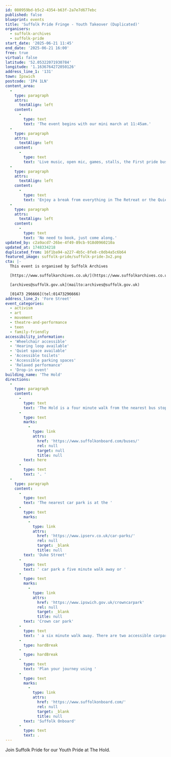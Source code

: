 ```yaml
---
id: 080959bd-b5c2-4354-b63f-2a7e7d677ebc
published: false
blueprint: events
title: 'Suffolk Pride Fringe - Youth Takeover (Duplicated)'
organisers:
  - suffolk-archives
  - suffolk-pride
start_date: '2025-06-21 11:45'
end_date: '2025-06-21 16:00'
free: true
virtual: false
latitude: '52.05322071930784'
longitude: '1.1636764272050126'
address_line_1: '131'
town: Ipswich
postcode: 'IP4 1LN'
content_area:
  -
    type: paragraph
    attrs:
      textAlign: left
    content:
      -
        type: text
        text: 'The event begins with our mini march at 11:45am.'
  -
    type: paragraph
    attrs:
      textAlign: left
    content:
      -
        type: text
        text: 'Live music, open mic, games, stalls, the First pride bus, arts and crafts. '
  -
    type: paragraph
    attrs:
      textAlign: left
    content:
      -
        type: text
        text: 'Enjoy a break from everything in The Retreat or the Quiet Room.'
  -
    type: paragraph
    attrs:
      textAlign: left
    content:
      -
        type: text
        text: 'No need to book, just come along.'
updated_by: c2a9acd7-26be-4f49-89cb-918d0960210a
updated_at: 1748334218
duplicated_from: 16f1ba94-a227-4b5c-8fe8-c0db4a5c6b64
featured_image: suffolk-pride/suffolk-pride-3x2.png
cta: |-
  This event is organised by Suffolk Archives

  [https://www.suffolkarchives.co.uk/](https://www.suffolkarchives.co.uk/)

  [archives@suffolk.gov.uk](mailto:archives@suffolk.gov.uk)

  [01473 296666](tel:01473296666)
address_line_2: 'Fore Street'
event_categories:
  - activism
  - art
  - movement
  - theatre-and-performance
  - teen
  - family-friendly
accessibility_information:
  - 'Wheelchair accessible'
  - 'Hearing loop available'
  - 'Quiet space available'
  - 'Accessible toilets'
  - 'Accessible parking spaces'
  - 'Relaxed performance'
  - 'Drop-in event'
building_name: 'The Hold'
directions:
  -
    type: paragraph
    content:
      -
        type: text
        text: 'The Hold is a four minute walk from the nearest bus stop - see the latest bus timetables '
      -
        type: text
        marks:
          -
            type: link
            attrs:
              href: 'https://www.suffolkonboard.com/buses/'
              rel: null
              target: null
              title: null
        text: here
      -
        type: text
        text: '. '
  -
    type: paragraph
    content:
      -
        type: text
        text: 'The nearest car park is at the '
      -
        type: text
        marks:
          -
            type: link
            attrs:
              href: 'https://www.ipserv.co.uk/car-parks/'
              rel: null
              target: _blank
              title: null
        text: 'Duke Street'
      -
        type: text
        text: ' car park a five minute walk away or '
      -
        type: text
        marks:
          -
            type: link
            attrs:
              href: 'https://www.ipswich.gov.uk/crowncarpark'
              rel: null
              target: _blank
              title: null
        text: 'Crown car park'
      -
        type: text
        text: ' a six minute walk away. There are two accessible carpark spaces for blue badge holders in The Hold car park.'
      -
        type: hardBreak
      -
        type: hardBreak
      -
        type: text
        text: 'Plan your journey using '
      -
        type: text
        marks:
          -
            type: link
            attrs:
              href: 'https://www.suffolkonboard.com/'
              rel: null
              target: _blank
              title: null
        text: 'Suffolk Onboard'
      -
        type: text
        text: .
---
```

Join Suffolk Pride for our Youth Pride at The Hold.